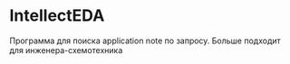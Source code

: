 # IntellectEDA
Программа для поиска application note по запросу. Больше подходит для инженера-схемотехника

